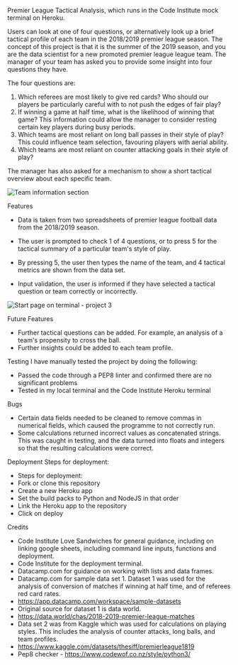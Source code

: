 Premier League Tactical Analysis, which runs in the Code Institute mock terminal on Heroku.

Users can look at one of four questions, or alternatively look up a brief tactical profile of each team in the 2018/2019 premier league season.
The concept of this project is that it is the summer of the 2019 season, and you are the data scientist for a new promoted premier league league team.
The manager of your team has asked you to provide some insight into four questions they have. 

The four questions are:
1. Which referees are most likely to give red cards? Who should our players be particularly careful with to not push the edges of fair play?
2. If winning a game at half time, what is the likelihood of winning that game? This information could allow the manager to consider resting certain key players during busy periods.
3. Which teams are most reliant on long ball passes in their style of play? This could influence team selection, favouring players with aerial ability.
4. Which teams are most reliant on counter attacking goals in their style of play?

The manager has also asked for a mechanism to show a short tactical overview about each specific team.

![Team information section](https://github.com/StephenPhilipOFlynn/PLDataProject3/assets/124165807/f8da6ae2-9d48-4681-99c6-21191cfd7e8a)

Features
- Data is taken from two spreadsheets of premier league football data from the 2018/2019 season.
- The user is prompted to check 1 of 4 questions, or to press 5 for the tactical summary of a particular team's style of play.
- By pressing 5, the user then types the name of the team, and 4 tactical metrics are shown from the data set.

- Input validation, the user is informed if they have selected a tactical question or team correctly or incorrectly.

![Start page on terminal - project 3](https://github.com/StephenPhilipOFlynn/PLDataProject3/assets/124165807/547d9c18-322b-4a9f-a9c5-c1a65bb03e6e)

Future Features
- Further tactical questions can be added. For example, an analysis of a team's propensity to cross the ball.
- Further insights could be added to each team profile.

Testing
I have manually tested the project by doing the following:
- Passed the code through a PEP8 linter and confirmed there are no significant problems
- Tested in my local terminal and the Code Institute Heroku terminal

Bugs
- Certain data fields needed to be cleaned to remove commas in numerical fields, which caused the programme to not correctly run.
- Some calculations returned incorrect values as concatenated strings. This was caught in testing, and the data turned into floats and integers so that the resulting calculations were correct.

Deployment
Steps for deployment:
- Steps for deployment:
- Fork or clone this repository
- Create a new Heroku app
- Set the build packs to Python and NodeJS in that order
- Link the Heroku app to the repository
- Click on deploy

Credits
- Code Institute Love Sandwiches for general guidance, including on linking google sheets, including command line inputs, functions and deployment.
- Code Institute for the deployment terminal.
- Datacamp.com for guidance on working with lists and data frames.
- Datacamp.com for sample data set 1. Dataset 1 was used for the analysis of conversion of matches if winning at half time, and of referees red card rates.
- https://app.datacamp.com/workspace/sample-datasets
- Original source for dataset 1 is data world.
- https://data.world/chas/2018-2019-premier-league-matches
- Data set 2 was from Kaggle which was used for calculations on playing styles.  This includes the analysis of counter attacks, long balls, and team profiles.
- https://www.kaggle.com/datasets/thesiff/premierleague1819
- Pep8 checker - https://www.codewof.co.nz/style/python3/

